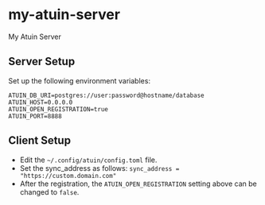 # my-atuin-server
My Atuin Server

## Server Setup

Set up the following environment variables:

```env
ATUIN_DB_URI=postgres://user:password@hostname/database
ATUIN_HOST=0.0.0.0
ATUIN_OPEN_REGISTRATION=true
ATUIN_PORT=8888
```

## Client Setup

- Edit the `~/.config/atuin/config.toml` file.
- Set the sync_address as follows: `sync_address = "https://custom.domain.com"`
- After the registration, the `ATUIN_OPEN_REGISTRATION` setting above can be changed to `false`.
